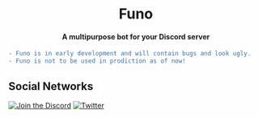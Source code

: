 <h1 align="center">Funo</h1>

<h4 align="center">A multipurpose bot for your Discord server</h4>

```diff
- Funo is in early development and will contain bugs and look ugly. 
- Funo is not to be used in prodiction as of now!
```

## Social Networks
[![Join the Discord](http://puu.sh/v9UB9/944431c790.png)](https://discord.gg/XtUnRbr)
[![Twitter](http://puu.sh/v9V9H/ad70c8acf7.png)](https://twitter.com/FunoNetwork)
